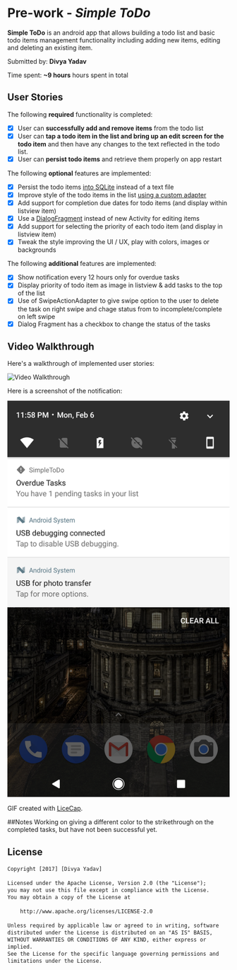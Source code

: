 # Pre-work - *Simple ToDo*

**Simple ToDo** is an android app that allows building a todo list and basic todo items management functionality including adding new items, editing and deleting an existing item.

Submitted by: **Divya Yadav**

Time spent: **~9 hours** hours spent in total

## User Stories

The following **required** functionality is completed:

* [x] User can **successfully add and remove items** from the todo list
* [x] User can **tap a todo item in the list and bring up an edit screen for the todo item** and then have any changes to the text reflected in the todo list.
* [x] User can **persist todo items** and retrieve them properly on app restart

The following **optional** features are implemented:

* [x] Persist the todo items [into SQLite](http://guides.codepath.com/android/Persisting-Data-to-the-Device#sqlite) instead of a text file
* [x] Improve style of the todo items in the list [using a custom adapter](http://guides.codepath.com/android/Using-an-ArrayAdapter-with-ListView)
* [x] Add support for completion due dates for todo items (and display within listview item)
* [x] Use a [DialogFragment](http://guides.codepath.com/android/Using-DialogFragment) instead of new Activity for editing items
* [x] Add support for selecting the priority of each todo item (and display in listview item)
* [x] Tweak the style improving the UI / UX, play with colors, images or backgrounds

The following **additional** features are implemented:

* [x] Show notification every 12 hours only for overdue tasks
* [x] Display priority of todo item as image in listview & add tasks to the top of the list
* [x] Use of SwipeActionAdapter to give swipe option to the user to delete the task on right swipe and chage status from to incomplete/complete on left swipe
* [x] Dialog Fragment has a checkbox to change the status of the tasks

## Video Walkthrough 

Here's a walkthrough of implemented user stories:

<img src='https://github.com/divyayadav1606/SimpleToDo/blob/master/Simpletodo.gif' title='Video Walkthrough' width='' alt='Video Walkthrough' />

Here is a screenshot of the notification:

<img src='https://github.com/divyayadav1606/SimpleToDo/blob/master/Screenshot_20170206-235805%5B1%5D.png' width='' alt='Notification' />

GIF created with [LiceCap](http://www.cockos.com/licecap/).

##Notes
Working on giving a different color to the strikethrough on the completed tasks, but have not been successful yet.

## License

    Copyright [2017] [Divya Yadav]

    Licensed under the Apache License, Version 2.0 (the "License");
    you may not use this file except in compliance with the License.
    You may obtain a copy of the License at

        http://www.apache.org/licenses/LICENSE-2.0

    Unless required by applicable law or agreed to in writing, software
    distributed under the License is distributed on an "AS IS" BASIS,
    WITHOUT WARRANTIES OR CONDITIONS OF ANY KIND, either express or implied.
    See the License for the specific language governing permissions and
    limitations under the License.

